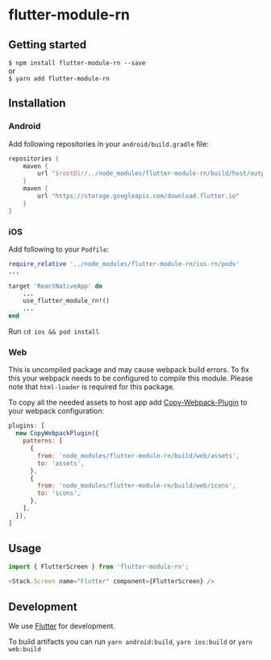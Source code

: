 # flutter-module-rn

## Getting started

`$ npm install flutter-module-rn --save`  
or  
`$ yarn add flutter-module-rn`

## Installation

### Android

Add following repositories in your `android/build.gradle` file:  
```kotlin
repositories {
    maven {
        url "$rootDir/../node_modules/flutter-module-rn/build/host/outputs/repo"
    }
    maven {
        url "https://storage.googleapis.com/download.flutter.io"
    }
}
```

### iOS

Add following to your `Podfile`:

```ruby
require_relative '../node_modules/flutter-module-rn/ios-rn/pods'
...

target 'ReactNativeApp' do
    ...
    use_flutter_module_rn!()
    ...
end
```

Run `cd ios && pod install`

### Web
This is uncompiled package and may cause webpack build errors. 
To fix this your webpack needs to be configured to compile this module.
Please note that `html-loader` is required for this package.

To copy all the needed assets to host app add [Copy-Webpack-Plugin](https://www.npmjs.com/package/copy-webpack-plugin)
to your webpack configuration:
```js
plugins: [
  new CopyWebpackPlugin({
    patterns: [
      {
        from: 'node_modules/flutter-module-rn/build/web/assets',
        to: 'assets',
      },
      {
        from: 'node_modules/flutter-module-rn/build/web/icons',
        to: 'icons',
      },
    ],
  }),
]
```

## Usage
```javascript
import { FlutterScreen } from 'flutter-module-rn';

<Stack.Screen name="Flutter" component={FlutterScreen} />
```

## Development
We use [Flutter](https://flutter.dev/) for development.

To build artifacts you can run `yarn android:build`, 
`yarn ios:build` or `yarn web:build`
